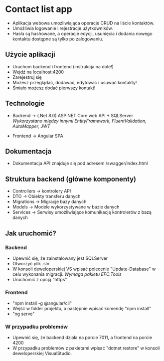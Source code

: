 # Contact list app

- Aplikacja webowa umożliwiająca operacje CRUD na liście kontaktów. 
- Umożliwia logowanie i rejestracje użytkowników.
- Hasła są hashowane, a operacje edycji, usunięcia i dodania nowego kontaktu dostępne są tylko po zalogowaniu.

## Użycie aplikacji
 - Uruchom backend i frontend (instrukcja na dole!)
 - Wejdź na localhost:4200
 - Zarejestruj się
 - Możesz przeglądać, dodawać, edytować i usuwać kontakty!
 - Śmiało możesz dodać pierwszy kontakt!

## Technologie

- Backend -> (.Net 8.0) ASP.NET Core web API + SQLServer  
  *Wykorzystano między innymi EntityFramework, FluentValidation, AutoMapper, JWT*

- Frontend -> Angular SPA

## Dokumentacja
 - Dokumentacja API znajduje się pod adresem /swagger/index.html

## Struktura backend (główne komponenty)
- Controllers -> kontrolery API
- DTO -> Obiekty transferu danych
- Migrations -> Migracje bazy danych
- Models -> Modele wykorzystywane w bazie danych
- Services -> Serwisy umożliwiające komunikację kontrolerów z bazą danych

## Jak uruchomić?
### Backend
 - Upewnić się, że zainstalowany jest SQLServer
 - Otworzyć plik .sln
 - W konsoli deweloperskiej VS wpisać polecenie "Update-Database" w celu wykonania migracji. *Wymaga pakietu EFC.Tools*
 - Uruchomić z opcją "https"
 
### Frontend
 - "npm install -g @angular/cli"
 - Wejść w folder projektu, a następnie wpisać komendę "npm install"
 - "ng serve"


### W przypadku problemów
 - Upewnić się, że backend działa na porcie 7011, a frontend na porcie 4200
 - W przypadku problemów z pakietami wpisać "dotnet restore" w konsoli deweloperskiej VisualStudio.
